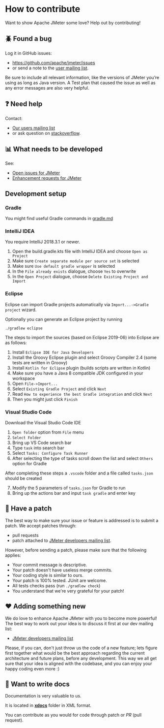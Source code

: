 # How to contribute

Want to show Apache JMeter some love? Help out by contributing!

## :beetle: Found a bug

Log it in GitHub issues:

* https://github.com/apache/jmeter/issues
* or send a note to the [user mailing list](https://jmeter.apache.org/mail2.html#JMeterUser).

Be sure to include all relevant information, like the versions of JMeter you’re using as long as Java version.
A Test plan  that caused the issue as well as any error messages are also very helpful.

## :question: Need help

Contact:

* [Our users mailing list](https://jmeter.apache.org/mail2.html#JMeterUser)
* or ask question on [stackoverflow](https://stackoverflow.com/questions/tagged/jmeter).

## :bar_chart: What needs to be developed

See:

* [Open issues for JMeter](https://github.com/apache/jmeter/issues)
* [Enhancement requests for JMeter](https://github.com/apache/jmeter/issues?q=is%3Aopen+label%3Aenhancement)

## Development setup

### Gradle

You might find useful Gradle commands in [gradle.md](gradle.md)

### <a name="intellij"></a>IntelliJ IDEA

You require IntelliJ 2018.3.1 or newer.

1. Open the build.gradle.kts file with IntelliJ IDEA and choose `Open as Project`
1. Make sure `Create separate module per source set` is selected
1. Make sure `Use default gradle wrapper` is selected
1. In the `File already exists` dialogue, choose `Yes` to overwrite
1. In the `Open Project` dialogue, choose `Delete Existing Project and Import`

### Eclipse

Eclipse can import Gradle projects automatically via `Import...->Gradle project` wizard.

Optionally you can generate an Eclipse project by running

    ./gradlew eclipse

The steps to import the sources (based on Eclipse 2019-06) into Eclipse are as follows:

1. Install `Eclipse IDE for Java Developers`
1. Install the Groovy Eclipse plugin and select Groovy Compiler 2.4 (some tests are written in Groovy)
1. Install `Kotlin for Eclipse` plugin (builds scripts are written in Kotlin)
1. Make sure you have a Java 8 compatible JDK configured in your workspace
1. Open `File->Import...`
1. Select `Existing Gradle Project` and click `Next`
1. Read `How to experience the best Gradle integration` and click `Next`
1. Then you might just click `Finish`

### Visual Studio Code

Download the Visual Studio Code IDE

1. `Open folder` option from `File` menu
2. `Select Folder`
3. Bring up VS Code search bar
4. Type `task` into search bar
5. Select `Tasks: Configure Task Runner`
6. After selecting the type of tasks scroll down the list and select `Others` option for Gradle

After completing these steps a `.vscode` folder and a file called `tasks.json` should be created

7. Modify the 5 parameters of `tasks.json` for Gradle to run
8. Bring up the actions bar and input `task gradle` and enter key


## :star2: Have a patch

The best way to make sure your issue or feature is addressed is to submit a patch.
We accept patches through:

* pull requests
* patch attached to [JMeter developers mailing list](https://jmeter.apache.org/mail2.html#JMeterDev).

However, before sending a patch, please make sure that the following applies:

* Your commit message is descriptive.
* Your patch doesn't have useless merge commits.
* Your coding style is similar to ours.
* Your patch is 100% tested. JUnit are welcome.
* All tests checks pass (run `./gradlew check`)
* You understand that we're very grateful for your patch!

## :heart: Adding something new

We do love to enhance Apache JMeter with you to become more powerful!
The best way to work out your idea is to discuss it first at our dev mailing list:

* [JMeter developers mailing list](https://jmeter.apache.org/mail2.html#JMeterDev)

Please, if you can, don't just throw us the code of a new feature; lets figure first together
what would be the best approach regarding the current architecture and future plans,
before any development.
This way we all get sure that your idea is aligned with the codebase, and you can enjoy
your happy coding even more :)

## :closed_book: Want to write docs

Documentation is very valuable to us.

It is located in **[xdocs](xdocs)** folder in XML format.

You can contribute as you would for code through patch or *PR* (pull request).
